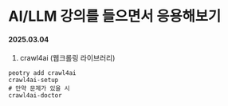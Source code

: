 # AI/LLM 강의를 들으면서 응용해보기

#### 2025.03.04

1. crawl4ai (웹크롤링 라이브러리)

```
peotry add crawl4ai
crawl4ai-setup
# 만약 문제가 있을 시
crawl4ai-doctor
```